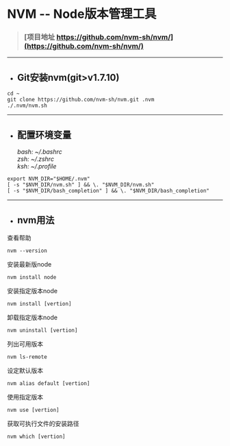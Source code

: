 # NVM -- Node版本管理工具
>### [项目地址 https://github.com/nvm-sh/nvm/](https://github.com/nvm-sh/nvm/)
***
- ## Git安装nvm(git>v1.7.10)
```shell
cd ~
git clone https://github.com/nvm-sh/nvm.git .nvm
./.nvm/nvm.sh
```
***
- ## 配置环境变量
  *bash: ~/.bashrc*  
  *zsh: ~/.zshrc*  
  *ksh: ~/.profile*
```shell
export NVM_DIR="$HOME/.nvm"
[ -s "$NVM_DIR/nvm.sh" ] && \. "$NVM_DIR/nvm.sh"
[ -s "$NVM_DIR/bash_completion" ] && \. "$NVM_DIR/bash_completion"
```
***
- ## nvm用法
查看帮助
```shell
nvm --version
```
安装最新版node
```shell
nvm install node
```
安装指定版本node
```shell
nvm install [vertion]
```
卸载指定版本node
```shell
nvm uninstall [vertion]
```
列出可用版本
```shell
nvm ls-remote
```
设定默认版本
```shell
nvm alias default [vertion]
```
使用指定版本
```shell
nvm use [vertion]
```
获取可执行文件的安装路径
```shell
nvm which [vertion]
```